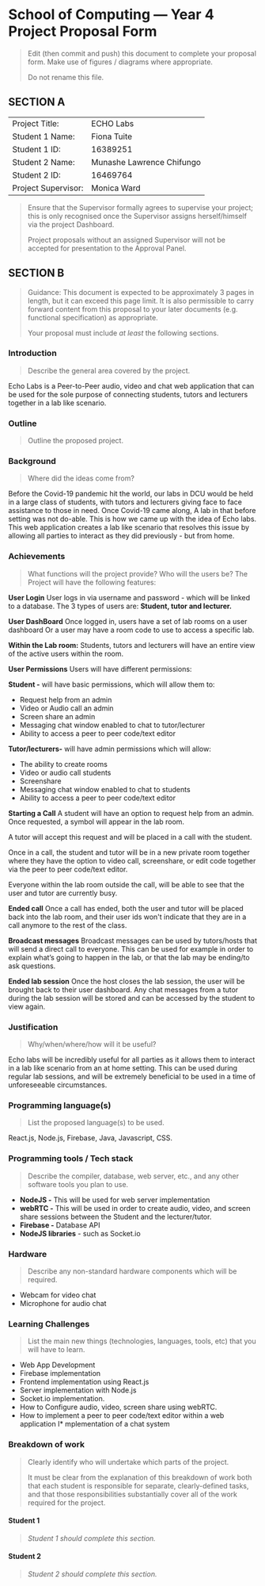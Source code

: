 # School of Computing &mdash; Year 4 Project Proposal Form

> Edit (then commit and push) this document to complete your proposal form.
> Make use of figures / diagrams where appropriate.
>
> Do not rename this file.

## SECTION A

|                     |                   |
|---------------------|-------------------|
|Project Title:       | ECHO Labs         |
|Student 1 Name:      | Fiona Tuite       |
|Student 1 ID:        | 16389251          |
|Student 2 Name:      | Munashe Lawrence Chifungo  |
|Student 2 ID:        | 16469764          |
|Project Supervisor:  | Monica Ward       |

> Ensure that the Supervisor formally agrees to supervise your project; this is only recognised once the
> Supervisor assigns herself/himself via the project Dashboard.
>
> Project proposals without an assigned
> Supervisor will not be accepted for presentation to the Approval Panel.

## SECTION B

> Guidance: This document is expected to be approximately 3 pages in length, but it can exceed this page limit.
> It is also permissible to carry forward content from this proposal to your later documents (e.g. functional
> specification) as appropriate.
>
> Your proposal must include *at least* the following sections.


### Introduction

> Describe the general area covered by the project.

Echo Labs is a Peer-to-Peer audio, video and chat web application that can be used for the sole purpose of connecting students, tutors and lecturers together in a lab like scenario.

### Outline

> Outline the proposed project.

### Background

> Where did the ideas come from?

Before the Covid-19 pandemic hit the world, our labs in DCU would be held in a large class of students, with tutors and lecturers giving face to face assistance to those in need. Once Covid-19 came along, A lab in that before setting was not do-able. This is how we came up with the idea of Echo labs. This web application creates a lab like scenario that resolves this issue by allowing all parties to interact as they did previously - but from home.


### Achievements

> What functions will the project provide? Who will the users be?
The Project will have the following features:

**User Login**
User logs in via username and password - which will be linked to a database. 
The 3 types of users are: **Student, tutor and lecturer.**

**User DashBoard**
Once logged in, users have a set of lab rooms on a user dashboard
Or a user may have a room code to use to access a specific lab.

**Within the Lab room:**
Students, tutors and lecturers will have an entire view of the active users within the room.

**User Permissions**
Users will have different permissions:

**Student -** will have basic permissions, which will allow them to:
* Request help from an admin
* Video or Audio call an admin
* Screen share an admin
* Messaging chat window enabled to chat to tutor/lecturer
* Ability to access a peer to peer code/text editor 

**Tutor/lecturers-** will have admin permissions which will allow:
* The ability to create rooms
* Video or audio call students
* Screenshare
* Messaging chat window enabled to chat to students
* Ability to access a peer to peer code/text editor


**Starting a Call**
A student will have an option to request help from an admin. Once requested, a symbol will appear in the lab room.

A tutor will accept this request and will be placed in a call with the student.

Once in a call, the student and tutor will be in a new private room together where they have the option to video call, screenshare, or edit code together via the peer to peer code/text editor.

Everyone within the lab room outside the call, will be able to see that the user and tutor are currently busy.


**Ended call**
Once a call has ended, both the user and tutor will be placed back into the lab room, and their user ids won't indicate that they are in a call anymore to the rest of the class.

**Broadcast messages**
Broadcast messages can be used by tutors/hosts that will send a direct call to everyone. This can be used for example in order to explain what’s going to happen in the lab, or that the lab may be ending/to ask questions.

**Ended lab session**
Once the host closes the lab session, the user will be brought back to their user dashboard. Any chat messages from a tutor during the lab session will be stored and can be accessed by the student to view again.


### Justification

> Why/when/where/how will it be useful?

Echo labs will be incredibly useful for all parties as it allows them to interact in a lab like scenario from an at home setting. This can be used during regular lab sessions, and will be extremely beneficial to be used in a time of unforeseeable circumstances.

### Programming language(s)

> List the proposed language(s) to be used.

React.js, Node.js, Firebase, Java, Javascript, CSS.

### Programming tools / Tech stack

> Describe the compiler, database, web server, etc., and any other software tools you plan to use.

* **NodeJS -** This will be used for web server implementation
* **webRTC -** This will be used in order to create audio, video, and screen share sessions between the Student and the lecturer/tutor.
* **Firebase -**  Database API
* **NodeJS libraries** - such as Socket.io

### Hardware

> Describe any non-standard hardware components which will be required.

* Webcam for video chat
* Microphone for audio chat

### Learning Challenges

> List the main new things (technologies, languages, tools, etc) that you will have to learn.

* Web App Development
* Firebase implementation
* Frontend implementation using React.js
* Server implementation with Node.js
* Socket.io implementation.
* How to Configure audio, video, screen share using webRTC.
* How to implement a peer to peer code/text editor within a web application
I* mplementation of a chat system


### Breakdown of work

> Clearly identify who will undertake which parts of the project.
>
> It must be clear from the explanation of this breakdown of work both that each student is responsible for
> separate, clearly-defined tasks, and that those responsibilities substantially cover all of the work required
> for the project.

#### Student 1

> *Student 1 should complete this section.*

#### Student 2

> *Student 2 should complete this section.*




